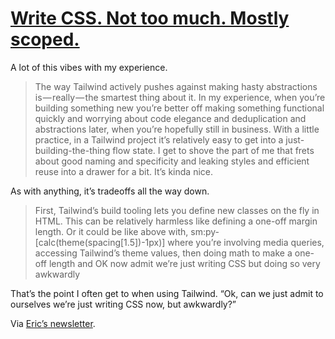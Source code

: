 # [Write CSS. Not too much. Mostly scoped.](https://www.leereamsnyder.com/write-css-not-too-much-mostly-scoped)

A lot of this vibes with my experience.

> The way Tailwind actively pushes against making hasty abstractions is — really — the smartest thing about it. In my experience, when you’re building something new you’re better off making something functional quickly and worrying about code elegance and deduplication and abstractions later, when you’re hopefully still in business. With a little practice, in a Tailwind project it’s relatively easy to get into a just-building-the-thing flow state. I get to shove the part of me that frets about good naming and specificity and leaking styles and efficient reuse into a drawer for a bit. It’s kinda nice.

As with anything, it’s tradeoffs all the way down.

> First, Tailwind’s build tooling lets you define new classes on the fly in HTML. This can be relatively harmless like defining a one-off margin length. Or it could be like above with, sm:py-[calc(theme(spacing[1.5])-1px)] where you’re involving media queries, accessing Tailwind’s theme values, then doing math to make a one-off length and OK now admit we’re just writing CSS but doing so very awkwardly

That’s the point I often get to when using Tailwind. “Ok, can we just admit to ourselves we’re just writing CSS now, but awkwardly?”

Via [Eric’s newsletter](https://buttondown.email/ericwbailey/archive/sc-244-a-boatload-of-links-to-share-this-week/).